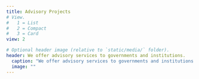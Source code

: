 ```yaml
---
title: Advisory Projects
# View.
#   1 = List
#   2 = Compact
#   3 = Card
view: 2

# Optional header image (relative to `static/media/` folder).
header: We offer advisory services to governments and institutions.
  caption: "We offer advisory services to governments and institutions."
  image: ""
---
```

